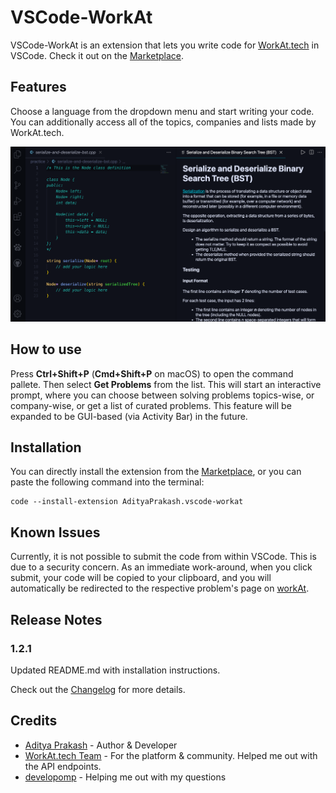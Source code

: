 # VSCode-WorkAt

VSCode-WorkAt is an extension that lets you write code for [WorkAt.tech](https://workat.tech) in VSCode. Check it out on the [Marketplace](https://marketplace.visualstudio.com/items?itemName=AdityaPrakash.vscode-workat).

## Features

Choose a language from the dropdown menu and start writing your code. You can additionally access all of the topics, companies and lists made by WorkAt.tech.

<img src="res/problem.png" alt="problem" style="width:600px;"/>

## How to use

Press **Ctrl+Shift+P** (**Cmd+Shift+P** on macOS) to open the command pallete. Then select **Get Problems** from the list. This will start an interactive prompt, where you can choose between solving problems topics-wise, or company-wise, or get a list of curated problems. This feature will be expanded to be GUI-based (via Activity Bar) in the future.

## Installation

You can directly install the extension from the [Marketplace](https://marketplace.visualstudio.com/items?itemName=AdityaPrakash.vscode-workat), or you can paste the following command into the terminal:

    code --install-extension AdityaPrakash.vscode-workat

## Known Issues

Currently, it is not possible to submit the code from within VSCode. This is due to a security concern. As an immediate work-around, when you click submit, your code will be copied to your clipboard, and you will automatically be redirected to the respective problem's page on [workAt](https://workat.tech).

## Release Notes

### 1.2.1

Updated README.md with installation instructions.

Check out the [Changelog](CHANGELOG.md) for more details.

## Credits

- [Aditya Prakash](https://adityaprakash.tech) - Author & Developer
- [WorkAt.tech Team](https://workat.tech) - For the platform & community. Helped me out with the API endpoints.
- [developomp](https://github.com/developomp) - Helping me out with my questions